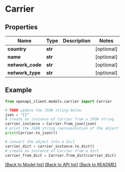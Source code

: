 # Carrier


## Properties

Name | Type | Description | Notes
------------ | ------------- | ------------- | -------------
**country** | **str** |  | [optional] 
**name** | **str** |  | [optional] 
**network_code** | **str** |  | [optional] 
**network_type** | **str** |  | [optional] 

## Example

```python
from openapi_client.models.carrier import Carrier

# TODO update the JSON string below
json = "{}"
# create an instance of Carrier from a JSON string
carrier_instance = Carrier.from_json(json)
# print the JSON string representation of the object
print(Carrier.to_json())

# convert the object into a dict
carrier_dict = carrier_instance.to_dict()
# create an instance of Carrier from a dict
carrier_from_dict = Carrier.from_dict(carrier_dict)
```
[[Back to Model list]](../README.md#documentation-for-models) [[Back to API list]](../README.md#documentation-for-api-endpoints) [[Back to README]](../README.md)


